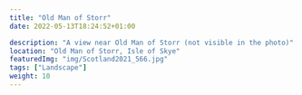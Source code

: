 ```yaml
---
title: "Old Man of Storr"
date: 2022-05-13T18:24:52+01:00

description: "A view near Old Man of Storr (not visible in the photo)"
location: "Old Man of Storr, Isle of Skye"
featuredImg: "img/Scotland2021_566.jpg"
tags: ["Landscape"]
weight: 10
---
```


